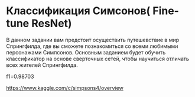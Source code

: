 # Классификация Симсонов( Fine-tune ResNet)

В данном задании вам предстоит осуществить путешевствие в мир Спрингфилда, где вы сможете познакомиться со всеми любимыми персонажами Симпсонов.
Основным заданием будет обучить классификатор на основе сверточных сетей, чтобы научиться отличать всех жителей Спрингфилда.

f1=0.98703

https://www.kaggle.com/c/simpsons4/overview
